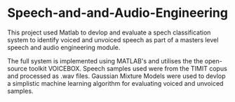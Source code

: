 # Speech-and-and-Audio-Engineering
 
This project used Matlab to devlop and evaluate a spech classification system to identify voiced and unvoiced speech as part of a masters level speech and audio engineering module.

The full system is implemented using MATLAB's and utilises the the open-source toolkit VOICEBOX. Speech samples used were from the TIMIT copus and processed as .wav files. Gaussian Mixture Models were used to devlop a simplistic machine learning algorithm for evaluating voiced and unvoiced samples. 
